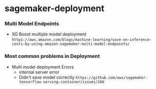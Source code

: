 # sagemaker-deployment

### Multi Model Endpoints
* XG Boost multiple model deployment `https://aws.amazon.com/blogs/machine-learning/save-on-inference-costs-by-using-amazon-sagemaker-multi-model-endpoints/`


### Most common problems in Deployment
*  Multi model deployment Errors
	* internal server error
	* Didn't save model correctly
	`https://github.com/aws/sagemaker-tensorflow-serving-container/issues/166`

